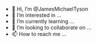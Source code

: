 - 👋 Hi, I’m @JamesMichaelTyson
- 👀 I’m interested in ...
- 🌱 I’m currently learning ...
- 💞️ I’m looking to collaborate on ...
- 📫 How to reach me ...

<!---
JamesMichaelTyson/JamesMichaelTyson is a ✨ special ✨ repository because its `README.md` (this file) appears on your GitHub profile.
You can click the Preview link to take a look at your changes.
--->
